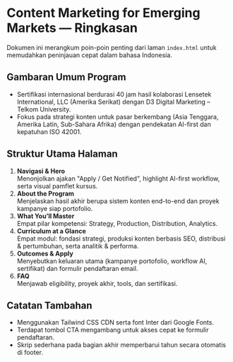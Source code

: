 # Content Marketing for Emerging Markets — Ringkasan

Dokumen ini merangkum poin-poin penting dari laman `index.html` untuk memudahkan peninjauan cepat dalam bahasa Indonesia.

## Gambaran Umum Program
- Sertifikasi internasional berdurasi 40 jam hasil kolaborasi Lensetek International, LLC (Amerika Serikat) dengan D3 Digital Marketing – Telkom University.
- Fokus pada strategi konten untuk pasar berkembang (Asia Tenggara, Amerika Latin, Sub-Sahara Afrika) dengan pendekatan AI-first dan kepatuhan ISO 42001.

## Struktur Utama Halaman
1. **Navigasi & Hero**  
   Menonjolkan ajakan "Apply / Get Notified", highlight AI-first workflow, serta visual pamflet kursus.
2. **About the Program**  
   Menjelaskan hasil akhir berupa sistem konten end-to-end dan proyek kampanye siap portofolio.
3. **What You’ll Master**  
   Empat pilar kompetensi: Strategy, Production, Distribution, Analytics.
4. **Curriculum at a Glance**  
   Empat modul: fondasi strategi, produksi konten berbasis SEO, distribusi & pertumbuhan, serta analitik & performa.
5. **Outcomes & Apply**  
   Menyebutkan keluaran utama (kampanye portofolio, workflow AI, sertifikat) dan formulir pendaftaran email.
6. **FAQ**  
   Menjawab eligibility, proyek akhir, tools, dan sertifikasi.

## Catatan Tambahan
- Menggunakan Tailwind CSS CDN serta font Inter dari Google Fonts.
- Terdapat tombol CTA mengambang untuk akses cepat ke formulir pendaftaran.
- Skrip sederhana pada bagian akhir memperbarui tahun secara otomatis di footer.

